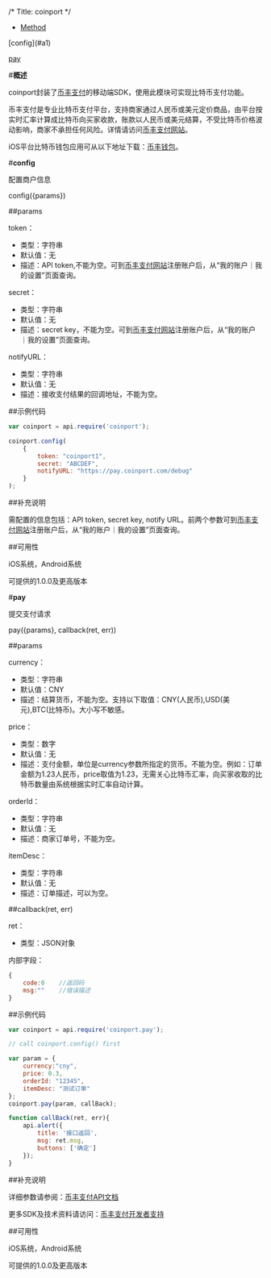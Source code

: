 /*
Title: coinport
*/

<ul id="tab" class="clearfix">
	<li class="active"><a href="#method-content">Method</a></li>
</ul>
<div id="method-content">
<div class="outline">
[config](#a1)

[pay](#a2)
</div>

#**概述**

coinport封装了[币丰支付](https://pay.coinport.com)的移动端SDK，使用此模块可实现比特币支付功能。

币丰支付是专业比特币支付平台，支持商家通过人民币或美元定价商品，由平台按实时汇率计算成比特币向买家收款，账款以人民币或美元结算，不受比特币价格波动影响，商家不承担任何风险。详情请访问[币丰支付网站](https://pay.coinport.com)。

iOS平台比特币钱包应用可从以下地址下载：[币丰钱包](http://www.coinport.com/wallet)。


#**config**<div id="a1"></div>

配置商户信息

config({params})

##params

token：

- 类型：字符串
- 默认值：无
- 描述：API token,不能为空。可到[币丰支付网站](https://pay.coinport.com)注册账户后，从“我的账户｜我的设置”页面查询。

secret：

- 类型：字符串
- 默认值：无
- 描述：secret key，不能为空。可到[币丰支付网站](https://pay.coinport.com)注册账户后，从“我的账户｜我的设置”页面查询。

notifyURL：

- 类型：字符串
- 默认值：无
- 描述：接收支付结果的回调地址，不能为空。


##示例代码

```js
var coinport = api.require('coinport');

coinport.config(
    {
        token: "coinport1",
        secret: "ABCDEF",
        notifyURL: "https://pay.coinport.com/debug"
    }
);
```

##补充说明

需配置的信息包括：API token, secret key, notify URL。前两个参数可到[币丰支付网站](https://pay.coinport.com)注册账户后，从“我的账户｜我的设置”页面查询。

##可用性

iOS系统，Android系统

可提供的1.0.0及更高版本


#**pay**<div id="a2"></div>

提交支付请求

pay({params}, callback(ret, err))

##params

currency：

- 类型：字符串
- 默认值：CNY
- 描述：结算货币，不能为空。支持以下取值：CNY(人民币),USD(美元),BTC(比特币)。大小写不敏感。

price：

- 类型：数字
- 默认值：无
- 描述：支付金额，单位是currency参数所指定的货币。不能为空。例如：订单金额为1.23人民币，price取值为1.23，无需关心比特币汇率，向买家收取的比特币数量由系统根据实时汇率自动计算。

orderId：

- 类型：字符串
- 默认值：无
- 描述：商家订单号，不能为空。

itemDesc：

- 类型：字符串
- 默认值：无
- 描述：订单描述，可以为空。


##callback(ret, err)

ret：

- 类型：JSON对象

内部字段：

```js
{
    code:0    //返回码
    msg:""    //错误描述
}
```


##示例代码

```js
var coinport = api.require('coinport.pay');

// call coinport.config() first

var param = {
    currency:"cny",
    price: 0.3,
    orderId: "12345",
    itemDesc: "测试订单"
};
coinport.pay(param, callBack);

function callBack(ret, err){
    api.alert({
        title: '接口返回',
        msg: ret.msg,
        buttons: ['确定']
    });
}
```

##补充说明

详细参数请参阅：[币丰支付API文档](https://pay.coinport.com/api)

更多SDK及技术资料请访问：[币丰支付开发者支持](https://pay.coinport.com/develop)

##可用性

iOS系统，Android系统

可提供的1.0.0及更高版本

